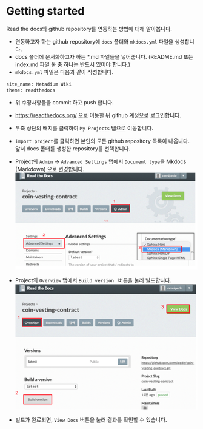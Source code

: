 Getting started
================
Read the docs와 github repository를 연동하는 방법에 대해 알아봅니다.
<br>

- 연동하고자 하는 github repository에 ``` docs ``` 폴더와 ``` mkdocs.yml ``` 파일을 생성합니다.
- docs 폴더에 문서화하고자 하는 *.md 파일들을 넣어줍니다. (README.md 또는 index.md 파일 둘 중 하나는 반드시 있어야 합니다.) 
- ```mkdocs.yml``` 파일은 다음과 같이 작성합니다.
````````````
site_name: Metadium Wiki
theme: readthedocs
````````````
- 위 수정사항들을 commit 하고 push 합니다.
- https://readthedocs.org/ 으로 이동한 뒤 github 계정으로 로그인합니다.
- 우측 상단의 배지를 클릭하여 ```My Projects``` 탭으로 이동합니다.
- ```import project```를 클릭하면 본인의 모든 github repository 목록이 나옵니다. <br>
   앞서 docs 폴더를 생성한 repository를 선택합니다.
- Project의 ```Admin``` -> ```Advanced Settings``` 탭에서 ```Document type```을 Mkdocs (Markdown) 으로 변경합니다.
![1](./images/1.png)

- Project의 ```Overview``` 탭에서  ```Build version ``` 버튼을 눌러 빌드합니다.
![2](./images/2.png)

- 빌드가 완료되면, ```View Docs``` 버튼을 눌러 결과를 확인할 수 있습니다.
